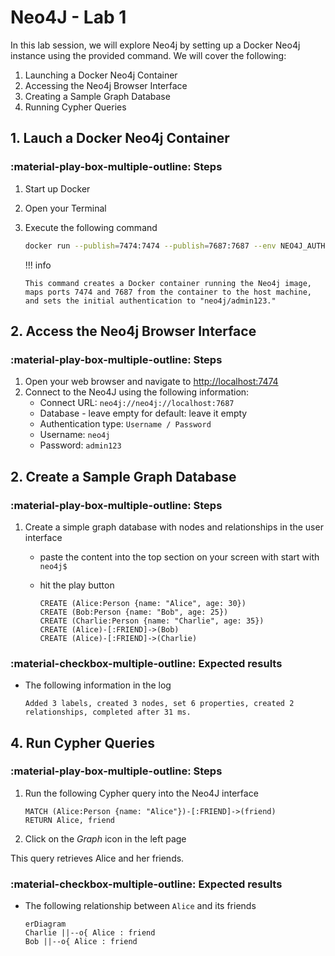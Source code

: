 # Neo4J - Lab 1

In this lab session, we will explore Neo4j by setting up a Docker Neo4j instance using the provided command. We will cover the following:

1. Launching a Docker Neo4j Container
2. Accessing the Neo4j Browser Interface
3. Creating a Sample Graph Database
4. Running Cypher Queries

## 1. Lauch a Docker Neo4j Container

### :material-play-box-multiple-outline: Steps

1.  Start up Docker
2.  Open your Terminal
3.  Execute the following command

    ```bash
    docker run --publish=7474:7474 --publish=7687:7687 --env NEO4J_AUTH=neo4j/admin123 neo4j
    ```

    !!! info

        This command creates a Docker container running the Neo4j image, maps ports 7474 and 7687 from the container to the host machine, and sets the initial authentication to "neo4j/admin123."


## 2. Access the Neo4j Browser Interface

### :material-play-box-multiple-outline: Steps

1. Open your web browser and navigate to [http://localhost:7474](http://localhost:7474)
2. Connect to the Neo4J using the following information:
    - Connect URL: `neo4j://neo4j://localhost:7687`
    - Database - leave empty for default: leave it empty
    - Authentication type: `Username / Password`
    - Username: `neo4j`
    - Password: `admin123`

## 2. Create a Sample Graph Database

### :material-play-box-multiple-outline: Steps

1. Create a simple graph database with nodes and relationships in the user interface
    - paste the content into the top section on your screen with start with `neo4j$`
    - hit the play button

        ```cypher
        CREATE (Alice:Person {name: "Alice", age: 30})
        CREATE (Bob:Person {name: "Bob", age: 25})
        CREATE (Charlie:Person {name: "Charlie", age: 35})
        CREATE (Alice)-[:FRIEND]->(Bob)
        CREATE (Alice)-[:FRIEND]->(Charlie)
        ``` 
### :material-checkbox-multiple-outline: Expected results

* The following information in the log

    ```
    Added 3 labels, created 3 nodes, set 6 properties, created 2 relationships, completed after 31 ms.
    ```

## 4. Run Cypher Queries

### :material-play-box-multiple-outline: Steps

1. Run the following Cypher query into the Neo4J interface

    ```
    MATCH (Alice:Person {name: "Alice"})-[:FRIEND]->(friend)
    RETURN Alice, friend
    ```

2. Click on the _Graph_ icon in the left page

This query retrieves Alice and her friends.


### :material-checkbox-multiple-outline: Expected results

* The following relationship between `Alice` and its friends

    ``` mermaid
    erDiagram
    Charlie ||--o{ Alice : friend
    Bob ||--o{ Alice : friend
    ```
